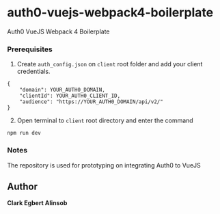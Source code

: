 # auth0-vuejs-webpack4-boilerplate

Auth0 VueJS Webpack 4 Boilerplate

### Prerequisites

1. Create `auth_config.json` on `client` root folder and add your client credentials.
```
{
    "domain": YOUR_AUTH0_DOMAIN,
    "clientId": YOUR_AUTH0_CLIENT_ID,
    "audience": "https://YOUR_AUTH0_DOMAIN/api/v2/"
}
```

2. Open terminal to `client` root directory and enter the command
```
npm run dev
```

### Notes

The repository is used for prototyping on integrating Auth0 to VueJS

## Author
**Clark Egbert Alinsob**

